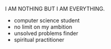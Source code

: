 I AM NOTHING BUT I AM EVERYTHING.

- computer science student
- no limit on my ambition 
- unsolved problems finder
- spiritual practitioner
